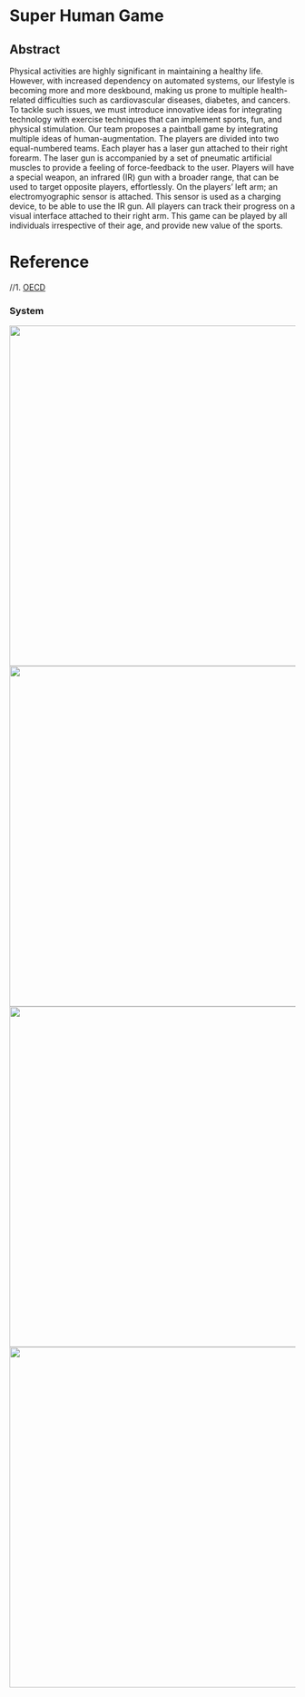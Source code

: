 # Super Human Game

## Abstract

Physical activities are highly significant in maintaining a healthy life. However, with increased dependency on automated systems, our lifestyle is becoming more and more deskbound, making us prone to multiple health-related difficulties such as cardiovascular diseases, diabetes, and cancers. To tackle such issues, we must introduce innovative ideas for integrating technology with exercise techniques that can implement sports, fun, and physical stimulation. 
Our team proposes a paintball game by integrating multiple ideas of human-augmentation. The players are divided into two equal-numbered teams. Each player has a laser gun attached to their right forearm. The laser gun is accompanied by a set of pneumatic artificial muscles to provide a feeling of force-feedback to the user. Players will have a special weapon, an infrared (IR) gun with a broader range, that can be used to target opposite players, effortlessly. On the players’ left arm; an electromyographic sensor is attached. This sensor is used as a charging device, to be able to use the IR gun. All players can track their progress on a visual interface attached to their right arm. This game can be played by all individuals irrespective of their age, and provide new value of the sports.


# Reference

//1. [OECD](https://github.com/totovr/SuperHuman/blob/master/Obesity-Update-2017.pdf)


### System

<img src="https://github.com/totovr/SuperHuman/blob/master/Images/overview1.png" width="600">
<img src="https://github.com/totovr/SuperHuman/blob/master/Images/overview2.png" width="600">
<img src="https://github.com/totovr/SuperHuman/blob/master/Images/overview3.png" width="600">
<img src="https://github.com/totovr/SuperHuman/blob/master/Images/overview4.png" width="600">
